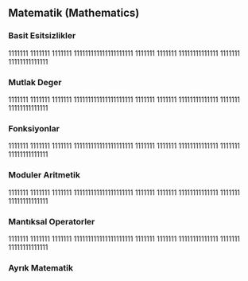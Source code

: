   ## Matematik (Mathematics)


### Basit Esitsizlikler


1111111
1111111
1111111
111111111111111111111
1111111
1111111
11111111111111
1111111
11111111111111



### Mutlak Deger


1111111
1111111
1111111
111111111111111111111
1111111
1111111
11111111111111
1111111
11111111111111










### Fonksiyonlar








1111111
1111111
1111111
111111111111111111111
1111111
1111111
11111111111111
1111111
11111111111111






### Moduler Aritmetik





1111111
1111111
1111111
111111111111111111111
1111111
1111111
11111111111111
1111111
11111111111111





### Mantıksal Operatorler


1111111
1111111
1111111
111111111111111111111
1111111
1111111
11111111111111
1111111
11111111111111



### Ayrık Matematik



 
 

